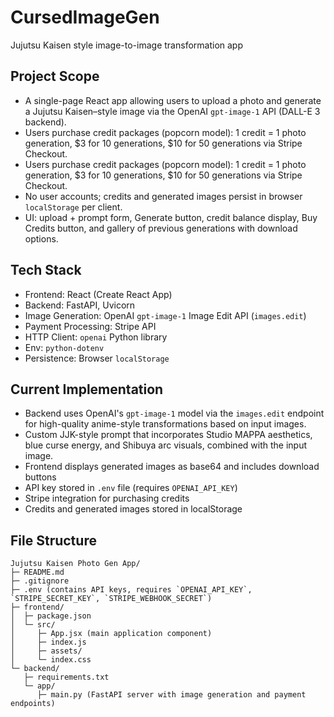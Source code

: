 # CursedImageGen
Jujutsu Kaisen style image-to-image transformation app

## Project Scope
- A single-page React app allowing users to upload a photo and generate a Jujutsu Kaisen–style image via the OpenAI `gpt-image-1` API (DALL-E 3 backend).
- Users purchase credit packages (popcorn model): 1 credit = 1 photo generation, $3 for 10 generations, $10 for 50 generations via Stripe Checkout.
- Users purchase credit packages (popcorn model): 1 credit = 1 photo generation, $3 for 10 generations, $10 for 50 generations via Stripe Checkout.
- No user accounts; credits and generated images persist in browser `localStorage` per client.
- UI: upload + prompt form, Generate button, credit balance display, Buy Credits button, and gallery of previous generations with download options.

## Tech Stack
- Frontend: React (Create React App)
- Backend: FastAPI, Uvicorn
- Image Generation: OpenAI `gpt-image-1` Image Edit API (`images.edit`)
- Payment Processing: Stripe API
- HTTP Client: `openai` Python library
- Env: `python-dotenv`
- Persistence: Browser `localStorage`

## Current Implementation
- Backend uses OpenAI's `gpt-image-1` model via the `images.edit` endpoint for high-quality anime-style transformations based on input images.
- Custom JJK-style prompt that incorporates Studio MAPPA aesthetics, blue curse energy, and Shibuya arc visuals, combined with the input image.
- Frontend displays generated images as base64 and includes download buttons
- API key stored in `.env` file (requires `OPENAI_API_KEY`)
- Stripe integration for purchasing credits
- Credits and generated images stored in localStorage

## File Structure
```
Jujutsu Kaisen Photo Gen App/
├─ README.md
├─ .gitignore
├─ .env (contains API keys, requires `OPENAI_API_KEY`, `STRIPE_SECRET_KEY`, `STRIPE_WEBHOOK_SECRET`)
├─ frontend/
│  ├─ package.json
│  └─ src/
│     ├─ App.jsx (main application component)
│     ├─ index.js
│     ├─ assets/
│     └─ index.css
└─ backend/
   ├─ requirements.txt
   └─ app/
      ├─ main.py (FastAPI server with image generation and payment endpoints)
